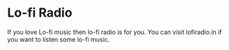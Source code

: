 # Lo-fi Radio

If you love Lo-fi music then lo-fi radio is for you. You can visit lofiradio.in if you want to listen some lo-fi music.